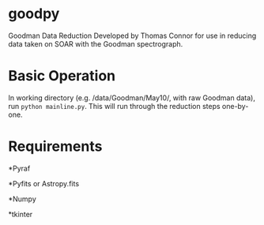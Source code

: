 goodpy
======

Goodman Data Reduction
Developed by Thomas Connor for use in reducing data taken on SOAR with
the Goodman spectrograph.

Basic Operation
=====
In working directory (e.g. /data/Goodman/May10/, with raw Goodman
data), run ``python mainline.py``. This will run through the
reduction steps one-by-one.

Requirements
=====
  *Pyraf

  *Pyfits or Astropy.fits

  *Numpy

  *tkinter




